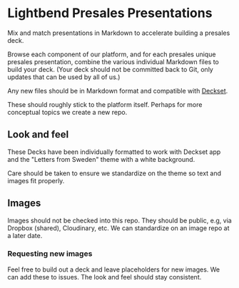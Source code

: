 # Lightbend Presales Presentations

Mix and match presentations in Markdown to accelerate building a presales deck. 

Browse each component of our platform, and for each presales unique presales presentation, combine the various individual Markdown files to build your deck. (Your deck should not be committed back to Git, only updates that can be used by all of us.)

Any new files should be in Markdown format and compatible with [Deckset](http://www.decksetapp.com/). 

These should roughly stick to the platform itself. Perhaps for more conceptual topics we create a new repo.

## Look and feel

These Decks have been individually formatted to work with Deckset app and the "Letters from Sweden" theme with a white background. 

Care should be taken to ensure we standardize on the theme so text and images fit properly.

## Images

Images should not be checked into this repo. They should be public, e.g, via Dropbox (shared), Cloudinary, etc. We can standardize on an image repo at a later date.

### Requesting new images

Feel free to build out a deck and leave placeholders for new images. We can add these to issues. The look and feel should stay consistent.
